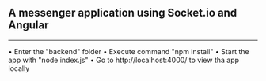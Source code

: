 ## A messenger application using Socket.io and Angular


----


• Enter the "backend" folder
• Execute command "npm install"
• Start the app with "node index.js"
• Go to http://localhost:4000/ to view tha app locally

